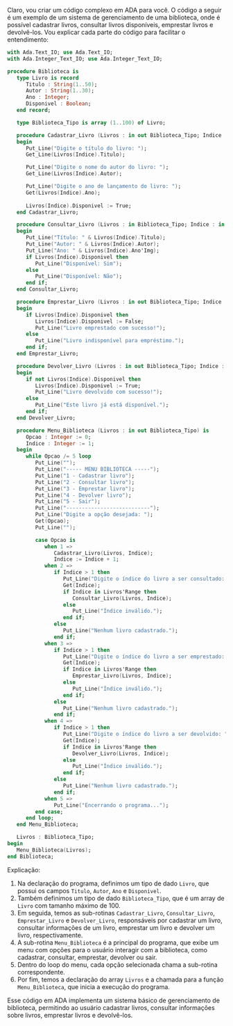 Claro, vou criar um código complexo em ADA para você. O código a seguir é um exemplo de um sistema de gerenciamento de uma biblioteca, onde é possível cadastrar livros, consultar livros disponíveis, emprestar livros e devolvê-los. Vou explicar cada parte do código para facilitar o entendimento:

```ada
with Ada.Text_IO; use Ada.Text_IO;
with Ada.Integer_Text_IO; use Ada.Integer_Text_IO;

procedure Biblioteca is
   type Livro is record
      Titulo : String(1..50);
      Autor : String(1..30);
      Ano : Integer;
      Disponivel : Boolean;
   end record;

   type Biblioteca_Tipo is array (1..100) of Livro;

   procedure Cadastrar_Livro (Livros : in out Biblioteca_Tipo; Indice : in Integer) is
   begin
      Put_Line("Digite o título do livro: ");
      Get_Line(Livros(Indice).Titulo);

      Put_Line("Digite o nome do autor do livro: ");
      Get_Line(Livros(Indice).Autor);

      Put_Line("Digite o ano de lançamento do livro: ");
      Get(Livros(Indice).Ano);
      
      Livros(Indice).Disponivel := True;
   end Cadastrar_Livro;

   procedure Consultar_Livro (Livros : in Biblioteca_Tipo; Indice : in Integer) is
   begin
      Put_Line("Título: " & Livros(Indice).Titulo);
      Put_Line("Autor: " & Livros(Indice).Autor);
      Put_Line("Ano: " & Livros(Indice).Ano'Img);
      if Livros(Indice).Disponivel then
         Put_Line("Disponível: Sim");
      else
         Put_Line("Disponível: Não");
      end if;
   end Consultar_Livro;

   procedure Emprestar_Livro (Livros : in out Biblioteca_Tipo; Indice : in Integer) is
   begin
      if Livros(Indice).Disponivel then
         Livros(Indice).Disponivel := False;
         Put_Line("Livro emprestado com sucesso!");
      else
         Put_Line("Livro indisponível para empréstimo.");
      end if;
   end Emprestar_Livro;

   procedure Devolver_Livro (Livros : in out Biblioteca_Tipo; Indice : in Integer) is
   begin
      if not Livros(Indice).Disponivel then
         Livros(Indice).Disponivel := True;
         Put_Line("Livro devolvido com sucesso!");
      else
         Put_Line("Este livro já está disponível.");
      end if;
   end Devolver_Livro;

   procedure Menu_Biblioteca (Livros : in out Biblioteca_Tipo) is
      Opcao : Integer := 0;
      Indice : Integer := 1;
   begin
      while Opcao /= 5 loop
         Put_Line("");
         Put_Line("----- MENU BIBLIOTECA -----");
         Put_Line("1 - Cadastrar livro");
         Put_Line("2 - Consultar livro");
         Put_Line("3 - Emprestar livro");
         Put_Line("4 - Devolver livro");
         Put_Line("5 - Sair");
         Put_Line("---------------------------");
         Put_Line("Digite a opção desejada: ");
         Get(Opcao);
         Put_Line("");

         case Opcao is
            when 1 =>
               Cadastrar_Livro(Livros, Indice);
               Indice := Indice + 1;
            when 2 =>
               if Indice > 1 then
                  Put_Line("Digite o índice do livro a ser consultado: ");
                  Get(Indice);
                  if Indice in Livros'Range then
                     Consultar_Livro(Livros, Indice);
                  else
                     Put_Line("Índice inválido.");
                  end if;
               else
                  Put_Line("Nenhum livro cadastrado.");
               end if;
            when 3 =>
               if Indice > 1 then
                  Put_Line("Digite o índice do livro a ser emprestado: ");
                  Get(Indice);
                  if Indice in Livros'Range then
                     Emprestar_Livro(Livros, Indice);
                  else
                     Put_Line("Índice inválido.");
                  end if;
               else
                  Put_Line("Nenhum livro cadastrado.");
               end if;
            when 4 =>
               if Indice > 1 then
                  Put_Line("Digite o índice do livro a ser devolvido: ");
                  Get(Indice);
                  if Indice in Livros'Range then
                     Devolver_Livro(Livros, Indice);
                  else
                     Put_Line("Índice inválido.");
                  end if;
               else
                  Put_Line("Nenhum livro cadastrado.");
               end if;
            when 5 =>
               Put_Line("Encerrando o programa...");
         end case;
      end loop;
   end Menu_Biblioteca;

   Livros : Biblioteca_Tipo;
begin
   Menu_Biblioteca(Livros);
end Biblioteca;
```

Explicação:
1. Na declaração do programa, definimos um tipo de dado `Livro`, que possui os campos `Titulo`, `Autor`, `Ano` e `Disponivel`.
2. Também definimos um tipo de dado `Biblioteca_Tipo`, que é um array de `Livro` com tamanho máximo de 100.
3. Em seguida, temos as sub-rotinas `Cadastrar_Livro`, `Consultar_Livro`, `Emprestar_Livro` e `Devolver_Livro`, responsáveis por cadastrar um livro, consultar informações de um livro, emprestar um livro e devolver um livro, respectivamente.
4. A sub-rotina `Menu_Biblioteca` é a principal do programa, que exibe um menu com opções para o usuário interagir com a biblioteca, como cadastrar, consultar, emprestar, devolver ou sair.
5. Dentro do loop do menu, cada opção selecionada chama a sub-rotina correspondente.
6. Por fim, temos a declaração do array `Livros` e a chamada para a função `Menu_Biblioteca`, que inicia a execução do programa.

Esse código em ADA implementa um sistema básico de gerenciamento de biblioteca, permitindo ao usuário cadastrar livros, consultar informações sobre livros, emprestar livros e devolvê-los.